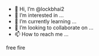 - 👋 Hi, I’m @lockbhai2
- 👀 I’m interested in ...
- 🌱 I’m currently learning ...
- 💞️ I’m looking to collaborate on ...
- 📫 How to reach me ...

<!---
lockbhai2/lockbhai2 is a ✨ special ✨ repository because its `README.md` (this file) appears on your GitHub profile.
You can click the Preview link to take a look at your changes.
---> free fire
